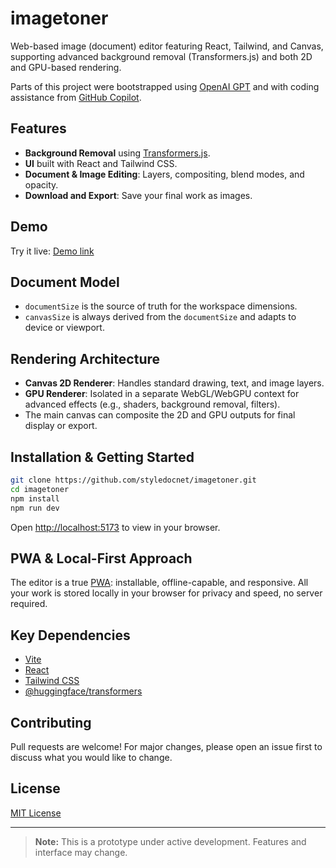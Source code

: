 # imagetoner

Web-based image (document) editor featuring React, Tailwind, and Canvas, supporting advanced background removal (Transformers.js) and both 2D and GPU-based rendering.

Parts of this project were bootstrapped using [OpenAI GPT](https://openai.com/research/gpt) and with coding assistance from [GitHub Copilot](https://github.com/features/copilot).


## Features

- **Background Removal** using [Transformers.js](https://huggingface.co/docs/transformers.js/).
- **UI** built with React and Tailwind CSS.
- **Document & Image Editing**: Layers, compositing, blend modes, and opacity.
- **Download and Export**: Save your final work as images.

## Demo

<!-- ![Screenshot](docs/screenshot.png) -->

Try it live: [Demo link](https://styledocnet.github.io/imagetoner/)

## Document Model

- `documentSize` is the source of truth for the workspace dimensions.
- `canvasSize` is always derived from the `documentSize` and adapts to device or viewport.

## Rendering Architecture

- **Canvas 2D Renderer**: Handles standard drawing, text, and image layers.
- **GPU Renderer**: Isolated in a separate WebGL/WebGPU context for advanced effects (e.g., shaders, background removal, filters).
- The main canvas can composite the 2D and GPU outputs for final display or export.


## Installation & Getting Started

```bash
git clone https://github.com/styledocnet/imagetoner.git
cd imagetoner
npm install
npm run dev
```
Open [http://localhost:5173](http://localhost:5173) to view in your browser.


## PWA & Local-First Approach

The editor is a true [PWA](https://web.dev/articles/what-are-pwas): installable, offline-capable, and responsive.
All your work is stored locally in your browser for privacy and speed, no server required.


## Key Dependencies

- [Vite](https://vitejs.dev/)
- [React](https://react.dev/)
- [Tailwind CSS](https://tailwindcss.com/)
- [@huggingface/transformers](https://huggingface.co/docs/transformers.js/index)


## Contributing

Pull requests are welcome! For major changes, please open an issue first to discuss what you would like to change.


## License

[MIT License](LICENSE)

---

> **Note:**
> This is a prototype under active development. Features and interface may change.
